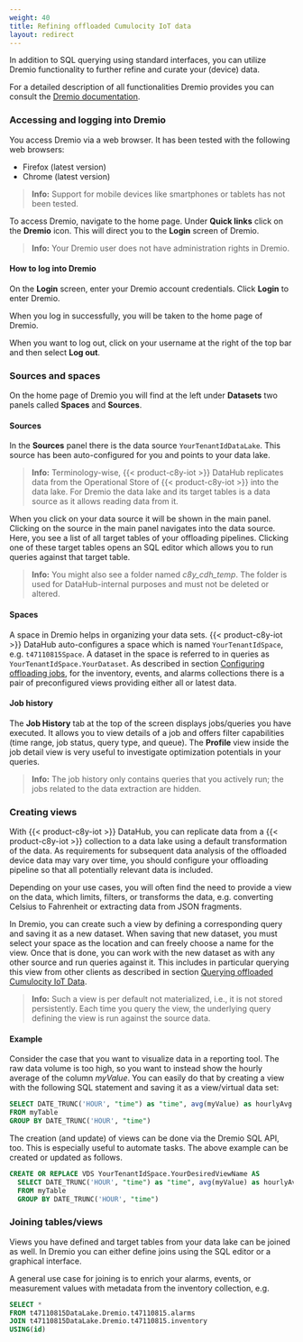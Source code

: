 ```yaml
---
weight: 40
title: Refining offloaded Cumulocity IoT data
layout: redirect
---
```


In addition to SQL querying using standard interfaces, you can utilize Dremio functionality to further refine and curate your (device) data.

For a detailed description of all functionalities Dremio provides you can consult the [Dremio documentation](https://docs.dremio.com/).

### Accessing and logging into Dremio

You access Dremio via a web browser. It has been tested with the following web browsers:

* Firefox (latest version)
* Chrome (latest version)

> **Info:** Support for mobile devices like smartphones or tablets has not been tested.

To access Dremio, navigate to the home page. Under **Quick links** click on the **Dremio** icon. This will direct you to the **Login** screen of Dremio.

> **Info:** Your Dremio user does not have administration rights in Dremio.

#### How to log into Dremio

On the **Login** screen, enter your Dremio account credentials. Click **Login** to enter Dremio.

When you log in successfully, you will be taken to the home page of Dremio.

When you want to log out, click on your username at the right of the top bar  and then select **Log out**.

### Sources and spaces

On the home page of Dremio you will find at the left under **Datasets** two panels called **Spaces** and **Sources**.

#### Sources

In the **Sources** panel there is the data source `YourTenantIdDataLake`. This source has been auto-configured for you and points to your data lake.

> **Info:** Terminology-wise, {{< product-c8y-iot >}} DataHub replicates data from the Operational Store of {{< product-c8y-iot >}} into the data lake. For Dremio the data lake and its target tables is a data source as it allows reading data from it.

When you click on your data source it will be shown in the main panel. Clicking on the source in the main panel navigates into the data source. Here, you see a list of all target tables of your offloading pipelines. Clicking one of these target tables opens an SQL editor which allows you to run queries against that target table.

> **Info:** You might also see a folder named *c8y_cdh_temp*. The folder is used for DataHub-internal purposes and must not be deleted or altered.

#### Spaces

A space in Dremio helps in organizing your data sets. {{< product-c8y-iot >}} DataHub auto-configures a space which is named `YourTenantIdSpace`, e.g. `t47110815Space`. A dataset in the space is referred to in queries as `YourTenantIdSpace.YourDataset`. As described in section [Configuring offloading jobs](/datahub/working-with-datahub/#configuring-offloading-jobs), for the inventory, events, and alarms collections there is a pair of preconfigured views providing either all or latest data.

#### Job history

The **Job History** tab at the top of the screen displays jobs/queries you have executed. It allows you to view details of a job and offers filter capabilities (time range, job status, query type, and queue). The **Profile** view inside the job detail view is very useful to investigate optimization potentials in your queries.

> **Info:** The job history only contains queries that you actively run; the jobs related to the data extraction are hidden.

### Creating views

With {{< product-c8y-iot >}} DataHub, you can replicate data from a {{< product-c8y-iot >}} collection to a data lake using a default transformation of the data. As requirements for subsequent data analysis of the offloaded device data may vary over time, you should configure your offloading pipeline so that all potentially relevant data is included.

Depending on your use cases, you will often find the need to provide a view on the data, which limits, filters, or transforms the data, e.g. converting Celsius to Fahrenheit or extracting data from JSON fragments.

In Dremio, you can create such a view by defining a corresponding query and saving it as a new dataset. When saving that new dataset, you must select your space as the location and can freely choose a name for the view. Once that is done, you can work with the new dataset as with any other source and run queries against it. This includes in particular querying this view from other clients as described in section [Querying offloaded Cumulocity IoT Data](/datahub/working-with-datahub/#querying-offloaded).

> **Info:** Such a view is per default not materialized, i.e., it is not stored persistently. Each time you query the view, the underlying query defining the view is run against the source data.

#### Example
Consider the case that you want to visualize data in a reporting tool. The raw data volume is too high, so you want to instead show the hourly average of the column *myValue*. You can easily do that by creating a view with the following SQL statement and saving it as a view/virtual data set:

```sql
SELECT DATE_TRUNC('HOUR', "time") as "time", avg(myValue) as hourlyAvg
FROM myTable
GROUP BY DATE_TRUNC('HOUR', "time")
```

The creation (and update) of views can be done via the Dremio SQL API, too. This is especially useful to automate tasks. The above example can be created or updated as follows.

```sql
CREATE OR REPLACE VDS YourTenantIdSpace.YourDesiredViewName AS
  SELECT DATE_TRUNC('HOUR', "time") as "time", avg(myValue) as hourlyAvg
  FROM myTable
  GROUP BY DATE_TRUNC('HOUR', "time")
```

### Joining tables/views

Views you have defined and target tables from your data lake can be joined as well. In Dremio you can either define joins using the SQL editor or a graphical interface.

A general use case for joining is to enrich your alarms, events, or measurement values with metadata from the inventory collection, e.g.

```sql
SELECT *
FROM t47110815DataLake.Dremio.t47110815.alarms
JOIN t47110815DataLake.Dremio.t47110815.inventory
USING(id)
```
